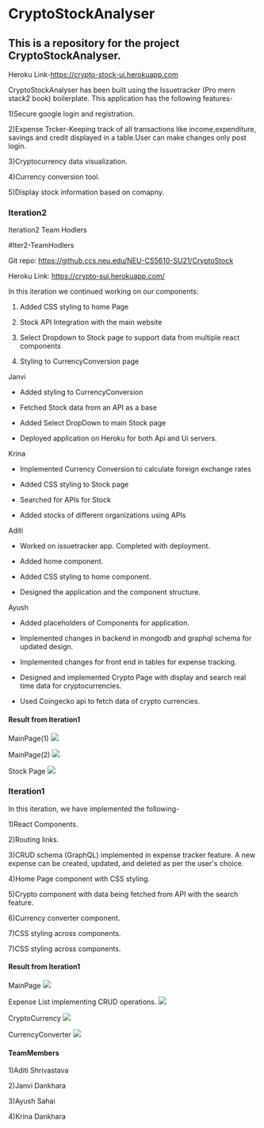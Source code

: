 # CryptoStockAnalyser

## This is a repository for the project CryptoStockAnalyser.

Heroku Link-https://crypto-stock-ui.herokuapp.com  

CryptoStockAnalyser has been built using the Issuetracker (Pro mern stack2 book) boilerplate.
This application has the following features-

 1)Secure google login and registration.

 2)Expense Trcker-Keeping track of all transactions like income,expenditure, savings and credit displayed in a table.User can make changes only post login.

 3)Cryptocurrency data visualization.

 4)Currency conversion tool.

 5)Display stock information based on comapny.
### Iteration2
Iteration2 Team Hodlers

#Iter2-TeamHodlers

Git repo: https://github.ccs.neu.edu/NEU-CS5610-SU21/CryptoStock

Heroku Link: https://crypto-sui.herokuapp.com/

In this iteration we continued working on our components:

1) Added CSS styling to home Page

2) Stock API Integration with the main website

3) Select Dropdown to Stock page to support data from multiple react components

4) Styling to CurrencyConversion page


Janvi

- Added styling to CurrencyConversion

- Fetched Stock data from an API as a base

- Added Select DropDown to main Stock page

- Deployed application on Heroku for both Api and Ui servers.


Krina

- Implemented Currency Conversion to calculate foreign exchange rates

- Added CSS styling to Stock page

- Searched for APIs for Stock

- Added stocks of different organizations using APIs

Aditi

- Worked on issuetracker app. Completed with deployment.

- Added home component.

- Added CSS styling to home component.

- Designed the application and the component structure.


Ayush

- Added placeholders of Components for application.

- Implemented changes in backend in mongodb and graphql schema for updated design.

- Implemented changes for front end in tables for expense tracking.

- Designed and implemented Crypto Page with display and search real time data for cryptocurrencies.

- Used Coingecko api to fetch data of crypto currencies.

#### Result from Iteration1
MainPage(1)
![](/Screenshots/1.png)

MainPage(2)
![](/Screenshots/2.png)

Stock Page
![](/Screenshots/3.png)

### Iteration1

In this iteration, we have implemented the following-

1)React Components.

2)Routing links.

3)CRUD schema (GraphQL) implemented in expense tracker feature. A new expense can be created, updated, and deleted as per the user's choice.

4)Home Page component with CSS styling.

5)Crypto component with data being fetched from API with the search feature.

6)Currency converter component.

7)CSS styling across components.

 7)CSS styling across components.

 #### Result from Iteration1

 MainPage
 ![](/Screenshots/It1.PNG)

 Expense List implementing CRUD operations.
![](/Screenshots/It2.PNG)

CryptoCurrency
![](/Screenshots/It3.PNG)

CurrencyConverter
![](/Screenshots/It4.PNG)

#### TeamMembers

1)Aditi Shrivastava

2)Janvi Dankhara

3)Ayush Sahai

4)Krina Dankhara
